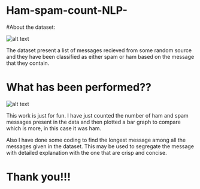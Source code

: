 # Ham-spam-count-NLP-

#About the dataset:

![alt text](https://th.bing.com/th/id/OIP.M0jJePz0aCxAvaxqntLjLgHaK1?pid=ImgDet&rs=1)

The dataset present a list of messages recieved from some random source and they have been classified as either spam or ham based on the message that they contain.

# What has been performed??

![alt text](https://i.ytimg.com/vi/foBq2LYMgMc/hqdefault.jpg)

This work is just for fun. I have just counted the number of ham and spam messages present in the data and then plotted a bar graph to compare which is more, in this case it was ham.

Also I have done some coding to find the longest message among all the messages given in the dataset. This may be used to segregate the message with detailed explanation with the one that are crisp and concise.

# Thank you!!!